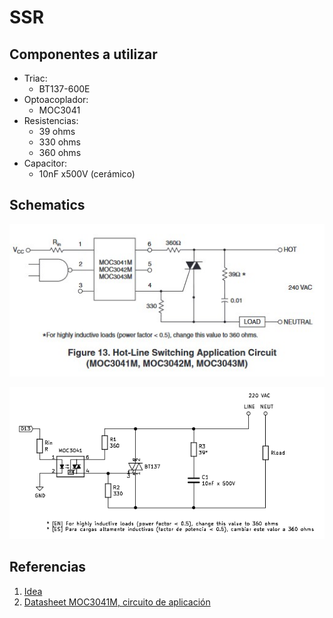 # SSR

## Componentes a utilizar

- Triac:
  - BT137-600E
- Optoacoplador:
  - MOC3041
- Resistencias:
  - 39  ohms
  - 330 ohms
  - 360 ohms
- Capacitor:
  - 10nF x500V (cerámico)

## Schematics

![Alt text](SSR_Simple.jpg "SSR Simple 1")

![Alt text](SSR_Simple_2.png "SSR Simple 2")

## Referencias

1. [Idea][1]
2. [Datasheet MOC3041M, circuito de aplicación][2]

[1]: <https://www.instructables.com/id/DIY-Solid-State-Relay-1/>
[2]: <https://pdf1.alldatasheet.com/datasheet-pdf/view/53867/FAIRCHILD/MOC3041M.html>